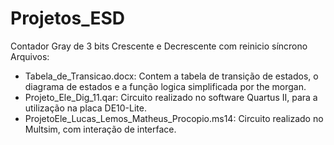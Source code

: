 # Projetos_ESD  
Contador Gray de 3 bits Crescente e Decrescente com reinicio síncrono  
Arquivos: 
- Tabela_de_Transicao.docx: Contem a tabela de transição de estados, o diagrama de estados e a função logica simplificada por the morgan. 
- Projeto_Ele_Dig_11.qar: Circuito realizado no software Quartus II, para a utilização na placa DE10-Lite.  
- ProjetoEle_Lucas_Lemos_Matheus_Procopio.ms14: Circuito realizado no Multsim, com interação de interface. 

